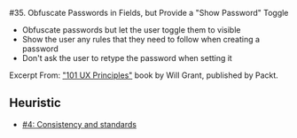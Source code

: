 #35. Obfuscate Passwords in Fields, but Provide a "Show Password" Toggle
-  Obfuscate passwords but let the user toggle them to visible
-  Show the user any rules that they need to follow when creating a password
-  Don't ask the user to retype the password when setting it

Excerpt From: ["101 UX Principles"](https://www.packtpub.com/web-development/101-ux-principles) book by Will Grant, published by Packt.

## Heuristic
- [#4: Consistency and standards](https://github.com/fullcircle23/fullcircle23.github.io/blob/master/2020/ui-ux/10-usability-heuristics-for-user-interface-design.md#4-consistency-and-standards-consistency)
